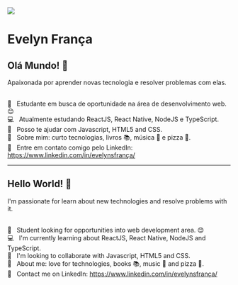 <img width="auto" src="https://github.com/tgmarinho/tgmarinho/blob/master/banner.png">

# Evelyn França

## Olá Mundo! 👋

Apaixonada por aprender novas tecnologia e resolver problemas com elas.

<br/> :eyes: &nbsp; Estudante em busca de oportunidade na área de desenvolvimento web. :blush:
<br/> :computer: &nbsp; Atualmente estudando ReactJS, React Native, NodeJS e TypeScript.
<br/> :dancers: &nbsp; Posso te ajudar com Javascript, HTML5 and CSS.
<br/> :speech_balloon: &nbsp; Sobre mim: curto tecnologias, livros :books:, música :musical_note: e pizza :pizza:. 
<br/> :email: &nbsp; Entre em contato comigo pelo LinkedIn: https://www.linkedin.com/in/evelynsfrança/

---------------------------------------------------------------------------------------------------------------------------

## Hello World! 👋

I'm passionate for learn about new technologies and resolve problems with it.

<br/> :eyes: &nbsp; Student looking for opportunities into web development area. :blush:
<br/> :computer: &nbsp; I'm currently learning about ReactJS, React Native, NodeJS and TypeScript.
<br/> :dancers: &nbsp; I'm looking to collaborate with Javascript, HTML5 and CSS.
<br/> :speech_balloon: &nbsp; About me: love for technologies, books :books:, music :musical_note: and pizza :pizza:. 
<br/> :email: &nbsp; Contact me on LinkedIn: https://www.linkedin.com/in/evelynsfrança/
